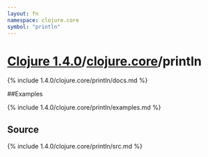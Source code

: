 ```yaml
---
layout: fn
namespace: clojure.core
symbol: "println"
---
```


# [Clojure 1.4.0](../../)/[clojure.core](../)/println

{% include 1.4.0/clojure.core/println/docs.md %}

##Examples

{% include 1.4.0/clojure.core/println/examples.md %}
## Source
{% include 1.4.0/clojure.core/println/src.md %}

